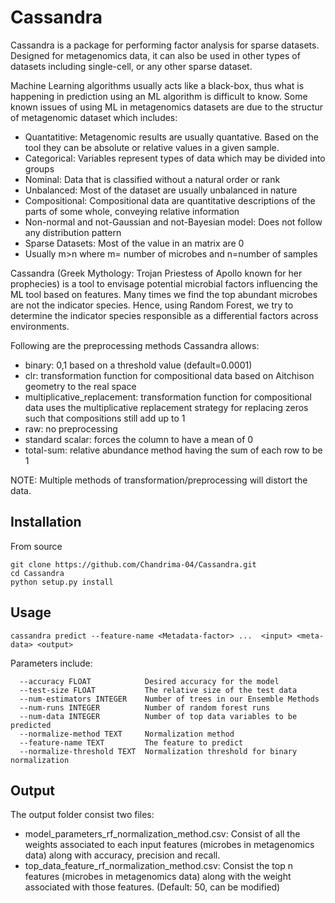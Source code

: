 # Cassandra

Cassandra is a package for performing factor analysis for sparse datasets. Designed for metagenomics data, it can also be used in other types of datasets including single-cell, or any other sparse dataset. 

Machine Learning algorithms usually acts like a black-box, thus what is happening in prediction using an ML algorithm is difficult to know. Some known issues of using ML in metagenomics datasets are due to the structur of metagenomic dataset which includes:
- Quantatitive: Metagenomic results are usually quantative. Based on the tool they can be absolute or relative values in a given sample.
- Categorical: Variables represent types of data which may be divided into groups
- Nominal: Data that is classified without a natural order or rank
- Unbalanced: Most of the dataset are usually unbalanced in nature
- Compositional: Compositional data are quantitative descriptions of the parts of some whole, conveying relative information
- Non-normal and not-Gaussian and not-Bayesian model: Does not follow any distribution pattern
- Sparse Datasets: Most of the value in an matrix are 0
- Usually m>n where m= number of microbes and n=number of samples

Cassandra (Greek Mythology: Trojan Priestess of Apollo known for her prophecies) is a tool to envisage potential microbial factors influencing the ML tool based on features. Many times we find the top abundant microbes are not the indicator species. Hence, using Random Forest, we try to determine the indicator species responsible as a differential factors across environments.

Following are the preprocessing methods Cassandra allows:
- binary: 0,1 based on a threshold value (default=0.0001)
- clr: transformation function for compositional data based on Aitchison geometry to the real space
- multiplicative_replacement: transformation function for compositional data  uses the multiplicative replacement strategy for replacing zeros such that compositions still add up to 1
- raw: no preprocessing
- standard scalar: forces the column to have a mean of 0
- total-sum: relative abundance method having the sum of each row to be 1

NOTE: Multiple methods of transformation/preprocessing will distort the data.

## Installation

From source
```
git clone https://github.com/Chandrima-04/Cassandra.git
cd Cassandra
python setup.py install
```

## Usage

```
cassandra predict --feature-name <Metadata-factor> ...  <input> <meta-data> <output>
```

Parameters include:

```
  --accuracy FLOAT            Desired accuracy for the model
  --test-size FLOAT           The relative size of the test data
  --num-estimators INTEGER    Number of trees in our Ensemble Methods
  --num-runs INTEGER          Number of random forest runs
  --num-data INTEGER          Number of top data variables to be predicted
  --normalize-method TEXT     Normalization method
  --feature-name TEXT         The feature to predict
  --normalize-threshold TEXT  Normalization threshold for binary normalization
```


## Output

The output folder consist two files:
- model_parameters_rf_normalization_method.csv: Consist of all the weights associated to each input features (microbes in metagenomics data) along with accuracy, precision and recall. 
- top_data_feature_rf_normalization_method.csv: Consist the top n features (microbes in metagenomics data) along with the weight associated with those features. (Default: 50, can be modified)

